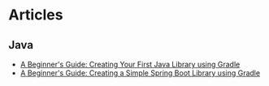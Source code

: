 # Articles
 
## Java
 
* [A Beginner's Guide: Creating Your First Java Library using Gradle](/java/20250114_A001.md)
* [A Beginner's Guide: Creating a Simple Spring Boot Library using Gradle](/java/20250118_A001.md)

